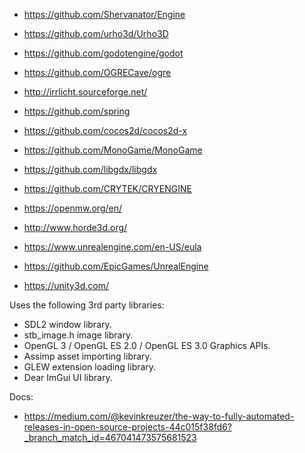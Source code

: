 - https://github.com/Shervanator/Engine
- https://github.com/urho3d/Urho3D
- https://github.com/godotengine/godot
- https://github.com/OGRECave/ogre
- http://irrlicht.sourceforge.net/
- https://github.com/spring
- https://github.com/cocos2d/cocos2d-x
- https://github.com/MonoGame/MonoGame
- https://github.com/libgdx/libgdx
- https://github.com/CRYTEK/CRYENGINE
- https://openmw.org/en/
- http://www.horde3d.org/

- https://www.unrealengine.com/en-US/eula
- https://github.com/EpicGames/UnrealEngine

- https://unity3d.com/

Uses the following 3rd party libraries:
- SDL2 window library.
- stb_image.h image library.
- OpenGL 3 / OpenGL ES 2.0 / OpenGL ES 3.0 Graphics APIs.
- Assimp asset importing library.
- GLEW extension loading library.
- Dear ImGui UI library.

Docs:
- https://medium.com/@kevinkreuzer/the-way-to-fully-automated-releases-in-open-source-projects-44c015f38fd6?_branch_match_id=467041473575681523